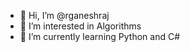 - 👋 Hi, I’m @rganeshraj
- 👀 I’m interested in Algorithms
- 🌱 I’m currently learning Python and C# 

<!---
rganeshraj/rganeshraj is a ✨ special ✨ repository because its `README.md` (this file) appears on your GitHub profile.
You can click the Preview link to take a look at your changes.
--->
